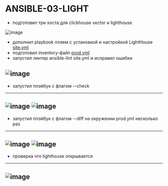 # ANSIBLE-03-LIGHT

- подготовил три хоста для clickhouse vector и  lighthouse    

![image](https://github.com/user-attachments/assets/7e895910-48c6-4549-94df-2c1842f72407)

- дополнил playbook плэем с установкой и настройкой LightHouse   [site.yml](https://github.com/Heimdier/ANSIBLE-03-LIGHT/blob/main/playbook/site.yml)  
- подготовил inventory-файл [prod.yml](https://github.com/Heimdier/ANSIBLE-03-LIGHT/blob/main/playbook/inventory/prod.yml)
- запустил линтер ansible-lint site.yml и исправил ошибки

![image](https://github.com/user-attachments/assets/62a21d63-6254-4e8f-bd16-4c4e0b16ffe9)
---
- запустил плэйбук с флагом --check
---
![image](https://github.com/user-attachments/assets/f6f6d826-3961-474e-9e8c-111fb88d6964)
![image](https://github.com/user-attachments/assets/c6d1dd6c-9303-4273-a0dc-f4164dd50a44)
---
- запустил плэйбук с флагом --diff на окружении prod.yml несколько раз
---
![image](https://github.com/user-attachments/assets/fc5ace3e-0801-4faa-a32c-a17615a496d2)
![image](https://github.com/user-attachments/assets/4a549cce-9eee-4273-be3e-ce9241fa5886)
---
- проверка что lighthouse открывается
- --
![image](https://github.com/user-attachments/assets/44846983-9a2a-4159-ad85-79965e5f5858)
---

  
